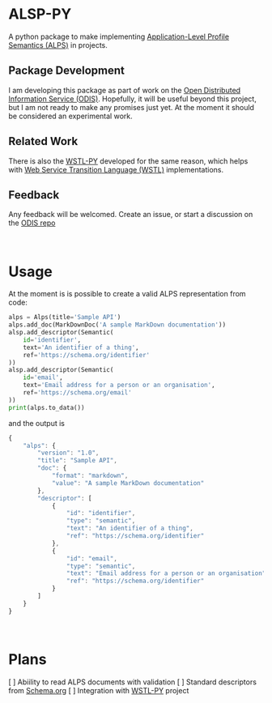 # ALSP-PY

A python package to make implementing [Application-Level Profile Semantics (ALPS)](http://alps.io/) in projects. 

## Package Development

I am developing this package as part of work on the [Open Distributed Information Service (ODIS)](https://github.com/michalporeba/odis/).
Hopefully, it will be useful beyond this project, but I am not ready to make any promises just yet. 
At the moment it should be considered an experimental work.

## Related Work 

There is also the [WSTL-PY](https://pypi.org/project/wstl-py/) developed for the same reason, 
which helps with [Web Service Transition Language (WSTL)](http://rwcbook.github.io/wstl-spec/) implementations. 

## Feedback 

Any feedback will be welcomed. Create an issue, or start a discussion on the [ODIS repo](https://github.com/michalporeba/odis/)

&nbsp;
# Usage 

At the moment is is possible to create a valid ALPS representation from code:

```python
alps = Alps(title='Sample API')
alps.add_doc(MarkDownDoc('A sample MarkDown documentation'))
alsp.add_descriptor(Semantic(
    id='identifier', 
    text='An identifier of a thing',
    ref='https://schema.org/identifier'
))
alsp.add_descriptor(Semantic(
    id='email', 
    text='Email address for a person or an organisation',
    ref='https://schema.org/email'
))
print(alps.to_data())
```

and the output is

```javascript
{ 
    "alps": {
        "version": "1.0",
        "title": "Sample API",
        "doc": {
            "format": "markdown",
            "value": "A sample MarkDown documentation"
        },
        "descriptor": [
            { 
                "id": "identifier",
                "type": "semantic", 
                "text": "An identifier of a thing",
                "ref": "https://schema.org/identifier"
            },
            { 
                "id": "email",
                "type": "semantic", 
                "text": "Email address for a person or an organisation",
                "ref": "https://schema.org/identifier"
            }
        ]
    }
}
```

&nbsp;
# Plans

[ ] Abiility to read ALPS documents with validation
[ ] Standard descriptors from [Schema.org](https://schema.org/)
[ ] Integration with [WSTL-PY](https://pypi.org/project/wstl-py/) project